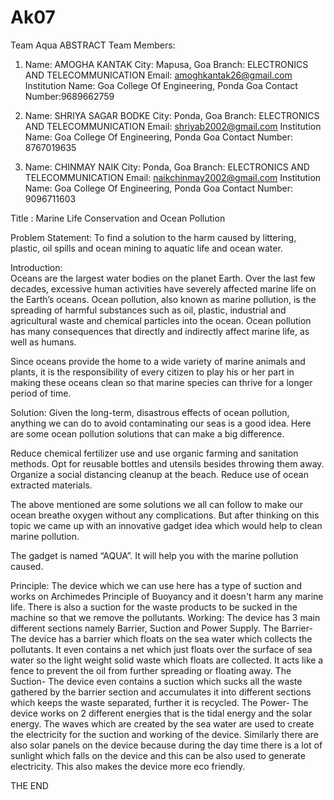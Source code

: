 # Ak07
Team Aqua
ABSTRACT 
Team Members:
1.    Name: AMOGHA KANTAK
City: Mapusa, Goa
Branch: ELECTRONICS AND TELECOMMUNICATION
Email: amoghkantak26@gmail.com
Institution Name: Goa College Of Engineering, Ponda Goa
Contact Number:9689662759

2.    Name: SHRIYA SAGAR BODKE
City: Ponda, Goa
Branch: ELECTRONICS AND TELECOMMUNICATION
Email: shriyab2002@gmail.com
Institution Name: Goa College Of Engineering, Ponda Goa
Contact Number: 8767019635

3.    Name: CHINMAY NAIK
City: Ponda, Goa
Branch: ELECTRONICS AND TELECOMMUNICATION
Email: naikchinmay2002@gmail.com
Institution Name: Goa College Of Engineering, Ponda Goa
Contact Number: 9096711603








Title : Marine Life Conservation and Ocean Pollution

Problem Statement: To find a solution to the harm caused by littering, plastic, oil spills and ocean mining to aquatic life and ocean water.

Introduction:  
Oceans are the largest water bodies on the planet Earth. Over the last few decades, excessive human activities have severely affected marine life on the Earth’s oceans. Ocean pollution, also known as marine pollution, is the spreading of harmful substances such as oil, plastic, industrial and agricultural waste and chemical particles into the ocean. Ocean pollution has many consequences that directly and indirectly affect marine life, as well as humans.

Since oceans provide the home to a wide variety of marine animals and plants, it is the responsibility of every citizen to play his or her part in making these oceans clean so that marine species can thrive for a longer period of time.

Solution: 
Given the long-term, disastrous effects of ocean pollution, anything we can do to avoid contaminating our seas is a good idea. Here are some ocean pollution solutions that can make a big difference.

Reduce chemical fertilizer use and use organic farming and sanitation methods.
Opt for reusable bottles and utensils besides throwing them away.
Organize a social distancing cleanup at the beach.
Reduce use of ocean extracted materials.

The above mentioned are some solutions we all can follow to make our ocean breathe oxygen without any complications. But after thinking on this topic we came up with an innovative gadget idea which would help to clean marine pollution. 

The gadget is named “AQUA”. It will help you with the marine pollution caused.

Principle: The device which we can use here has a type of suction and works on Archimedes Principle of Buoyancy and it doesn't harm any marine life. There is also a suction for the waste products to be sucked  in the machine so that we remove the pollutants.
Working: The device has 3 main different sections namely Barrier, Suction and Power Supply. 
The Barrier- The device has a barrier which floats on the sea water which collects the pollutants. It even contains a net which just floats over the surface of sea water so the light weight solid waste which floats are collected. It acts like a fence to prevent the oil from further spreading or floating away.
The Suction- The device even contains a suction which sucks all the waste gathered by the barrier section and accumulates it into different sections which keeps the waste separated, further it is recycled. 
The Power- The device works on 2 different energies that is the tidal energy and the solar energy. The waves which are created by the sea water are used to create the electricity for the suction and working of the device. Similarly there are also solar panels on the device because during the day time there is a lot of sunlight which falls on the device and this can be also used to generate electricity. This also makes the device more eco friendly.

THE END
